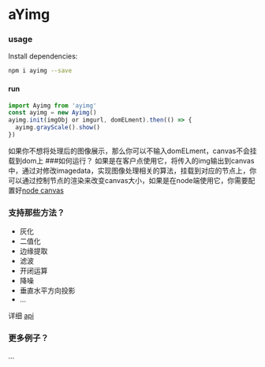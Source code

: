 # aYimg

### usage

Install dependencies:
```bash
npm i ayimg --save
```

#### run
```javascript
import Ayimg from 'ayimg'
const ayimg = new Ayimg()
ayimg.init(imgObj or imgurl, domELment).then(() => {
  ayimg.grayScale().show()
})
```
如果你不想将处理后的图像展示，那么你可以不输入domELment，canvas不会挂载到dom上
###如何运行？
   如果是在客户点使用它，将传入的img输出到canvas中，通过对修改imagedata，实现图像处理相关的算法，挂载到对应的节点上，你可以通过控制节点的渲染来改变canvas大小，如果是在node端使用它，你需要配置好[node canvas](https://github.com/Automattic/node-canvas)

### 支持那些方法？
- 灰化
- 二值化
- 边缘提取
- 滤波
- 开闭运算
- 降噪
- 垂直水平方向投影
- ...

详细 [api](https://github.com/takeern/aYimg/tree/master/docs)

### 更多例子？
...